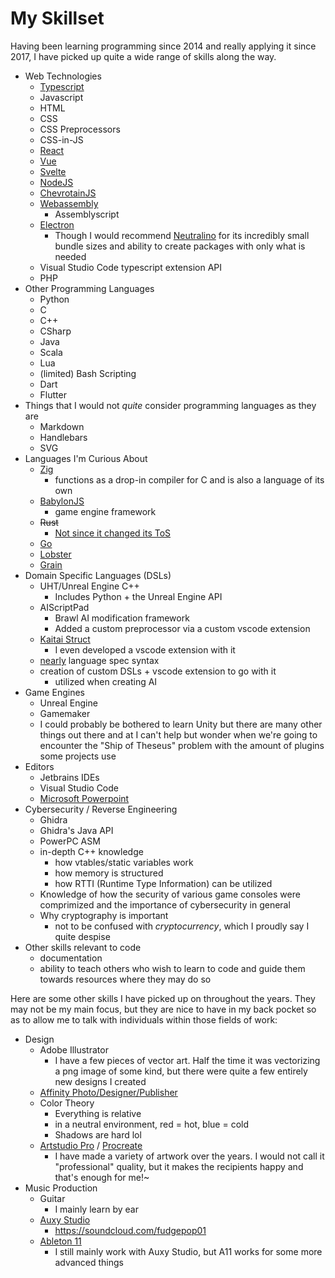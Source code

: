 # My Skillset

Having been learning programming since 2014 and really applying it since 2017, I have picked up quite a wide range of skills along the way.

- Web Technologies
  - [Typescript](https://www.typescriptlang.org)
  - Javascript
  - HTML
  - CSS
  - CSS Preprocessors
  - CSS-in-JS
  - [React](https://react.dev)
  - [Vue](https://vuejs.org)
  - [Svelte](https://svelte.dev)
  - [NodeJS](https://nodejs.org/en)
  - [ChevrotainJS](https://chevrotain.io/docs/)
  - [Webassembly](https://github.com/appcypher/awesome-wasm-langs)
    - Assemblyscript
  - [Electron](https://www.electronjs.org)
    - Though I would recommend [Neutralino](https://neutralino.js.org) for its incredibly small bundle sizes and ability to create packages with only what is needed
  - Visual Studio Code typescript extension API
  - PHP
- Other Programming Languages
  - Python
  - C
  - C++
  - CSharp
  - Java
  - Scala
  - Lua
  - (limited) Bash Scripting
  - Dart
  - Flutter
- Things that I would not _quite_ consider programming languages as they are
  - Markdown
  - Handlebars
  - SVG
- Languages I'm Curious About
  - [Zig](https://ziglang.org)
    - functions as a drop-in compiler for C and is also a language of its own
  - [BabylonJS](https://www.babylonjs.com)
    - game engine framework
  - ~~Rust~~
    - [Not since it changed its ToS](https://www.youtube.com/watch?v=IL86p3thcn0)
  - [Go](https://go.dev)
  - [Lobster](https://strlen.com/lobster/)
  - [Grain](https://grain-lang.org)
- Domain Specific Languages (DSLs)
  - UHT/Unreal Engine C++
    - Includes Python + the Unreal Engine API
  - AIScriptPad
    - Brawl AI modification framework
    - Added a custom preprocessor via a custom vscode extension
  - [Kaitai Struct](https://kaitai.io)
    - I even developed a vscode extension with it
  - [nearly](https://nearley.js.org) language spec syntax
  - creation of custom DSLs + vscode extension to go with it
    - utilized when creating AI
- Game Engines
  - Unreal Engine
  - Gamemaker
  - I could probably be bothered to learn Unity but there are many other things out there and at I can't help but wonder when we're going to encounter the "Ship of Theseus" problem with the amount of plugins some projects use
- Editors
  - Jetbrains IDEs
  - Visual Studio Code
  - [Microsoft Powerpoint](https://youtu.be/uNjxe8ShM-8)
- Cybersecurity / Reverse Engineering
  - Ghidra
  - Ghidra's Java API
  - PowerPC ASM
  - in-depth C++ knowledge
    - how vtables/static variables work
    - how memory is structured
    - how RTTI (Runtime Type Information) can be utilized
  - Knowledge of how the security of various game consoles were comprimized and the importance of cybersecurity in general
  - Why cryptography is important
    - not to be confused with _cryptocurrency_, which I proudly say I quite despise
- Other skills relevant to code
  - documentation
  - ability to teach others who wish to learn to code and guide them towards resources where they may do so

Here are some other skills I have picked up on throughout the years. They may not be my main focus, but they are nice to have in my back pocket so as to allow me to talk with individuals within those fields of work:

- Design
  - Adobe Illustrator
    - I have a few pieces of vector art. Half the time it was vectorizing a png image of some kind, but there were quite a few entirely new designs I created
  - [Affinity Photo/Designer/Publisher](https://affinity.serif.com/en-us/)
  - Color Theory
    - Everything is relative
    - in a neutral environment, red = hot, blue = cold
    - Shadows are hard lol
  - [Artstudio Pro](https://apps.apple.com/us/app/artstudio-pro/id1244142051) / [Procreate](https://apps.apple.com/us/app/procreate/id425073498)
    - I have made a variety of artwork over the years. I would not call it "professional" quality, but it makes the recipients happy and that's enough for me!~
- Music Production
  - Guitar
    - I mainly learn by ear
  - [Auxy Studio](https://auxy.co)
    - https://soundcloud.com/fudgepop01
  - [Ableton 11](https://www.ableton.com/en/)
    - I still mainly work with Auxy Studio, but A11 works for some more advanced things